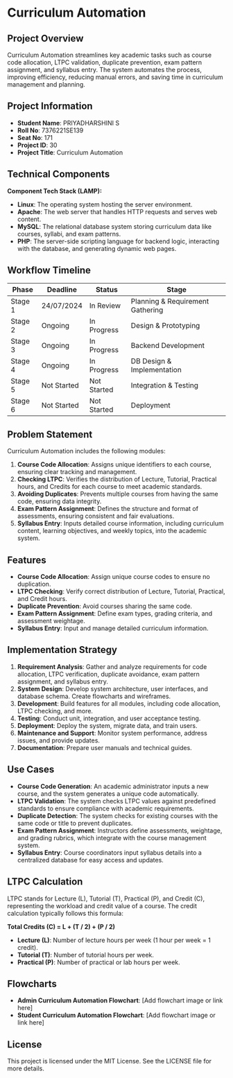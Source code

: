 # Curriculum Automation

## Project Overview

Curriculum Automation streamlines key academic tasks such as course code allocation, LTPC validation, duplicate prevention, exam pattern assignment, and syllabus entry. The system automates the process, improving efficiency, reducing manual errors, and saving time in curriculum management and planning.

## Project Information

- **Student Name**: PRIYADHARSHINI S
- **Roll No**: 7376221SE139
- **Seat No**: 171
- **Project ID**: 30
- **Project Title**: Curriculum Automation

## Technical Components

**Component Tech Stack (LAMP):**
- **Linux**: The operating system hosting the server environment.
- **Apache**: The web server that handles HTTP requests and serves web content.
- **MySQL**: The relational database system storing curriculum data like courses, syllabi, and exam patterns.
- **PHP**: The server-side scripting language for backend logic, interacting with the database, and generating dynamic web pages.

## Workflow Timeline

| Phase   | Deadline   | Status       | Stage                               |
| ------- | ---------- | ------------ | ----------------------------------- |
| Stage 1 | 24/07/2024 | In Review    | Planning & Requirement Gathering    |
| Stage 2 | Ongoing    | In Progress  | Design & Prototyping                |
| Stage 3 | Ongoing    | In Progress  | Backend Development                 |
| Stage 4 | Ongoing    | In Progress  | DB Design & Implementation          |
| Stage 5 | Not Started| Not Started  | Integration & Testing               |
| Stage 6 | Not Started| Not Started  | Deployment                          |

## Problem Statement

Curriculum Automation includes the following modules:
1. **Course Code Allocation**: Assigns unique identifiers to each course, ensuring clear tracking and management.
2. **Checking LTPC**: Verifies the distribution of Lecture, Tutorial, Practical hours, and Credits for each course to meet academic standards.
3. **Avoiding Duplicates**: Prevents multiple courses from having the same code, ensuring data integrity.
4. **Exam Pattern Assignment**: Defines the structure and format of assessments, ensuring consistent and fair evaluations.
5. **Syllabus Entry**: Inputs detailed course information, including curriculum content, learning objectives, and weekly topics, into the academic system.

## Features

- **Course Code Allocation**: Assign unique course codes to ensure no duplication.
- **LTPC Checking**: Verify correct distribution of Lecture, Tutorial, Practical, and Credit hours.
- **Duplicate Prevention**: Avoid courses sharing the same code.
- **Exam Pattern Assignment**: Define exam types, grading criteria, and assessment weightage.
- **Syllabus Entry**: Input and manage detailed curriculum information.

## Implementation Strategy

1. **Requirement Analysis**: Gather and analyze requirements for code allocation, LTPC verification, duplicate avoidance, exam pattern assignment, and syllabus entry.
2. **System Design**: Develop system architecture, user interfaces, and database schema. Create flowcharts and wireframes.
3. **Development**: Build features for all modules, including code allocation, LTPC checking, and more.
4. **Testing**: Conduct unit, integration, and user acceptance testing.
5. **Deployment**: Deploy the system, migrate data, and train users.
6. **Maintenance and Support**: Monitor system performance, address issues, and provide updates.
7. **Documentation**: Prepare user manuals and technical guides.

## Use Cases

- **Course Code Generation**: An academic administrator inputs a new course, and the system generates a unique code automatically.
- **LTPC Validation**: The system checks LTPC values against predefined standards to ensure compliance with academic requirements.
- **Duplicate Detection**: The system checks for existing courses with the same code or title to prevent duplicates.
- **Exam Pattern Assignment**: Instructors define assessments, weightage, and grading rubrics, which integrate with the course management system.
- **Syllabus Entry**: Course coordinators input syllabus details into a centralized database for easy access and updates.

## LTPC Calculation

LTPC stands for Lecture (L), Tutorial (T), Practical (P), and Credit (C), representing the workload and credit value of a course. The credit calculation typically follows this formula:

**Total Credits (C) = L + (T / 2) + (P / 2)**

- **Lecture (L)**: Number of lecture hours per week (1 hour per week = 1 credit).
- **Tutorial (T)**: Number of tutorial hours per week.
- **Practical (P)**: Number of practical or lab hours per week.

## Flowcharts

- **Admin Curriculum Automation Flowchart**: [Add flowchart image or link here]
- **Student Curriculum Automation Flowchart**: [Add flowchart image or link here]

## License

This project is licensed under the MIT License. See the LICENSE file for more details.
